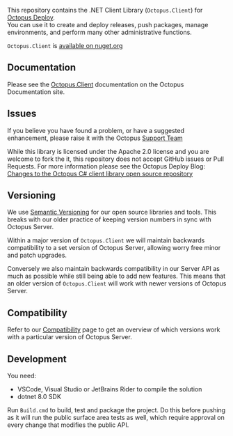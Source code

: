 This repository contains the .NET Client Library (`Octopus.Client`) for [Octopus Deploy](https://octopus.com).  
You can use it to create and deploy releases, push packages, manage environments, and perform many other administrative functions.

`Octopus.Client` is [available on nuget.org](https://www.nuget.org/packages/Octopus.Client)

## Documentation

Please see the [Octopus.Client](https://octopus.com/docs/api-and-integration/octopus.client) documentation on the Octopus Documentation site.

## Issues

If you believe you have found a problem, or have a suggested enhancement, please raise it with the Octopus [Support Team](https://octopus.com/support)

While this library is licensed under the Apache 2.0 license and you are welcome to fork the it, this repository does not accept GitHub issues or Pull Requests. For more information please see the Octopus Deploy Blog: [Changes to the Octopus C# client library open source repository](https://octopus.com/blog/changes-to-octopus-csharp-client-repository)

## Versioning
We use [Semantic Versioning](http://semver.org/) for our open source libraries and tools. This breaks with our older practice of keeping version numbers in sync with Octopus Server. 

Within a major version of `Octopus.Client` we will maintain backwards compatibility to a set version of Octopus Server, allowing worry free minor and patch upgrades.

Conversely we also maintain backwards compatibility in our Server API as much as possible while still being able to add new features. This means that an older version of `Octopus.Client` will work with newer versions of Octopus Server.

## Compatibility

Refer to our [Compatibility](https://octopus.com/docs/api-and-integration/compatibility) page to get an overview of which versions work with a particular version of Octopus Server.

## Development
You need:
- VSCode, Visual Studio or JetBrains Rider to compile the solution
- dotnet 8.0 SDK

Run `Build.cmd` to build, test and package the project. Do this before pushing as it will run the public surface area tests as well,
which require approval on every change that modifies the public API.
